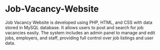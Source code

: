 # Job-Vacancy-Website
Job Vacancy Website is developed using PHP, HTML, and CSS with data stored in MySQL database. It allows users to post and search for job vacancies easily. The system includes an admin panel to manage and edit jobs, employers, and staff, providing full control over job listings and user data.
